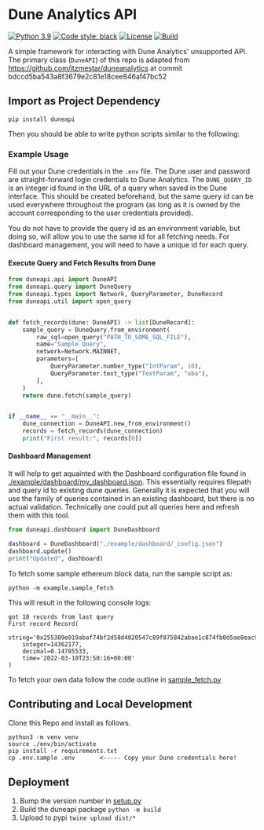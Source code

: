 # Dune Analytics API

[![Python 3.9](https://img.shields.io/badge/python-3.10-blue.svg)](https://www.python.org/downloads/release/python-3102/)
[![Code style: black](https://img.shields.io/badge/code%20style-black-000000.svg)](https://github.com/psf/black)
[![License](https://img.shields.io/badge/License-Apache%202.0-blue.svg)](https://opensource.org/licenses/Apache-2.0)
[![Build](https://github.com/bh2smith/duneapi/actions/workflows/pull-request.yaml/badge.svg)](https://github.com/bh2smith/duneapi/actions/workflows/pull-request.yml)

A simple framework for interacting with Dune Analytics' unsupported API. The primary
class (`DuneAPI`) of this repo is adapted from
https://github.com/itzmestar/duneanalytics at commit
bdccd5ba543a8f3679e2c81e18cee846af47bc52

## Import as Project Dependency

```shell
pip install duneapi
```

Then you should be able to write python scripts similar to the following:

### Example Usage

Fill out your Dune credentials in the `.env` file. The Dune user and password are
straight-forward login credentials to Dune Analytics. The `DUNE_QUERY_ID` is an integer
id found in the URL of a query when saved in the Dune interface. This should be created
beforehand, but the same query id can be used everywhere throughout the program (as long
as it is owned by the account corresponding to the user credentials provided).

You do not have to provide the query id as an environment variable, but doing so, will
allow you to use the same id for all fetching needs. For dashboard management, you will
need to have a unique id for each query.

#### Execute Query and Fetch Results from Dune

```python
from duneapi.api import DuneAPI
from duneapi.query import DuneQuery
from duneapi.types import Network, QueryParameter, DuneRecord
from duneapi.util import open_query


def fetch_records(dune: DuneAPI) -> list[DuneRecord]:
    sample_query = DuneQuery.from_environment(
        raw_sql=open_query("PATH_TO_SOME_SQL_FILE"),
        name="Sample Query",
        network=Network.MAINNET,
        parameters=[
            QueryParameter.number_type("IntParam", 10),
            QueryParameter.text_type("TextParam", "aba"),
        ],
    )
    return dune.fetch(sample_query)


if __name__ == "__main__":
    dune_connection = DuneAPI.new_from_environment()
    records = fetch_records(dune_connection)
    print("First result:", records[0])
```

#### Dashboard Management

It will help to get aquainted with the Dashboard configuration file found in
[./example/dashboard/my_dashboard.json](./example/dashboard/_config.json). This
essentially requires filepath and query id to existing dune queries. Generally it is
expected that you will use the family of queries contained in an existing dashboard, but
there is no actual validation. Technically one could put all queries here and refresh
them with this tool.

```python
from duneapi.dashboard import DuneDashboard

dashboard = DuneDashboard("./example/dashboard/_config.json")
dashboard.update()
print("Updated", dashboard)
```

To fetch some sample ethereum block data, run the sample script as:

```shell
python -m example.sample_fetch
```

This will result in the following console logs:

```
got 10 records from last query
First record Record(
    string='0x255309e019abaf74bf2d58d4020547c89f875842abae1c874fb0d5ae8eac9859', 
    integer=14362177, 
    decimal=0.14785533, 
    time='2022-03-10T23:50:16+00:00'
)
```

To fetch your own data follow the code outline
in [sample_fetch.py](example/fetch.py)

## Contributing and Local Development

Clone this Repo and install as follows.

```shell
python3 -m venv venv
source ./env/bin/activate
pip install -r requirements.txt
cp .env.sample .env       <----- Copy your Dune credentials here!
```

## Deployment

1. Bump the version number in [setup.py](setup.py)
2. Build the duneapi package `python -m build`
3. Upload to pypi `twine upload dist/* `